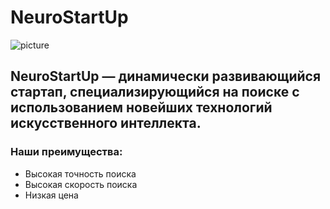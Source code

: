 # NeuroStartUp
![picture][def]
## NeuroStartUp — динамически развивающийся стартап, специализирующийся на поиске с использованием новейших технологий искусственного интеллекта.
### Наши преимущества:
- Высокая точность поиска
- Высокая скорость поиска
- Низкая цена

[def]: https://netology-code.github.io/git-homeworks/introduction/assets/logo.png